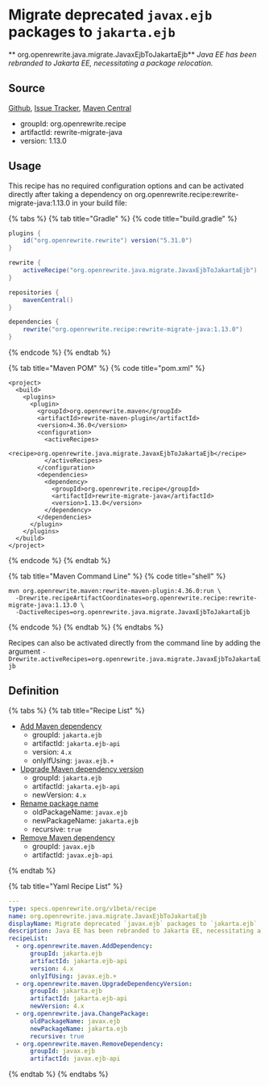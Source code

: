 # Migrate deprecated `javax.ejb` packages to `jakarta.ejb`

** org.openrewrite.java.migrate.JavaxEjbToJakartaEjb**
_Java EE has been rebranded to Jakarta EE, necessitating a package relocation._

## Source

[Github](https://github.com/openrewrite/rewrite-migrate-java), [Issue Tracker](https://github.com/openrewrite/rewrite-migrate-java/issues), [Maven Central](https://search.maven.org/artifact/org.openrewrite.recipe/rewrite-migrate-java/1.13.0/jar)

* groupId: org.openrewrite.recipe
* artifactId: rewrite-migrate-java
* version: 1.13.0


## Usage

This recipe has no required configuration options and can be activated directly after taking a dependency on org.openrewrite.recipe:rewrite-migrate-java:1.13.0 in your build file:

{% tabs %}
{% tab title="Gradle" %}
{% code title="build.gradle" %}
```groovy
plugins {
    id("org.openrewrite.rewrite") version("5.31.0")
}

rewrite {
    activeRecipe("org.openrewrite.java.migrate.JavaxEjbToJakartaEjb")
}

repositories {
    mavenCentral()
}

dependencies {
    rewrite("org.openrewrite.recipe:rewrite-migrate-java:1.13.0")
}
```
{% endcode %}
{% endtab %}

{% tab title="Maven POM" %}
{% code title="pom.xml" %}
```markup
<project>
  <build>
    <plugins>
      <plugin>
        <groupId>org.openrewrite.maven</groupId>
        <artifactId>rewrite-maven-plugin</artifactId>
        <version>4.36.0</version>
        <configuration>
          <activeRecipes>
            <recipe>org.openrewrite.java.migrate.JavaxEjbToJakartaEjb</recipe>
          </activeRecipes>
        </configuration>
        <dependencies>
          <dependency>
            <groupId>org.openrewrite.recipe</groupId>
            <artifactId>rewrite-migrate-java</artifactId>
            <version>1.13.0</version>
          </dependency>
        </dependencies>
      </plugin>
    </plugins>
  </build>
</project>
```
{% endcode %}
{% endtab %}

{% tab title="Maven Command Line" %}
{% code title="shell" %}
```shell
mvn org.openrewrite.maven:rewrite-maven-plugin:4.36.0:run \
  -Drewrite.recipeArtifactCoordinates=org.openrewrite.recipe:rewrite-migrate-java:1.13.0 \
  -DactiveRecipes=org.openrewrite.java.migrate.JavaxEjbToJakartaEjb
```
{% endcode %}
{% endtab %}
{% endtabs %}

Recipes can also be activated directly from the command line by adding the argument `-Drewrite.activeRecipes=org.openrewrite.java.migrate.JavaxEjbToJakartaEjb`

## Definition

{% tabs %}
{% tab title="Recipe List" %}
* [Add Maven dependency](../../maven/adddependency.md)
  * groupId: `jakarta.ejb`
  * artifactId: `jakarta.ejb-api`
  * version: `4.x`
  * onlyIfUsing: `javax.ejb.+`
* [Upgrade Maven dependency version](../../maven/upgradedependencyversion.md)
  * groupId: `jakarta.ejb`
  * artifactId: `jakarta.ejb-api`
  * newVersion: `4.x`
* [Rename package name](../../java/changepackage.md)
  * oldPackageName: `javax.ejb`
  * newPackageName: `jakarta.ejb`
  * recursive: `true`
* [Remove Maven dependency](../../maven/removedependency.md)
  * groupId: `javax.ejb`
  * artifactId: `javax.ejb-api`

{% endtab %}

{% tab title="Yaml Recipe List" %}
```yaml
---
type: specs.openrewrite.org/v1beta/recipe
name: org.openrewrite.java.migrate.JavaxEjbToJakartaEjb
displayName: Migrate deprecated `javax.ejb` packages to `jakarta.ejb`
description: Java EE has been rebranded to Jakarta EE, necessitating a package relocation.
recipeList:
  - org.openrewrite.maven.AddDependency:
      groupId: jakarta.ejb
      artifactId: jakarta.ejb-api
      version: 4.x
      onlyIfUsing: javax.ejb.+
  - org.openrewrite.maven.UpgradeDependencyVersion:
      groupId: jakarta.ejb
      artifactId: jakarta.ejb-api
      newVersion: 4.x
  - org.openrewrite.java.ChangePackage:
      oldPackageName: javax.ejb
      newPackageName: jakarta.ejb
      recursive: true
  - org.openrewrite.maven.RemoveDependency:
      groupId: javax.ejb
      artifactId: javax.ejb-api

```
{% endtab %}
{% endtabs %}
